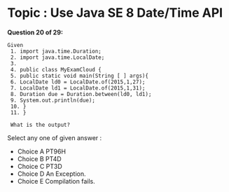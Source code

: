 Topic : Use Java SE 8 Date/Time API
===================================
**Question 20 of 29:**
```
Given
 1. import java.time.Duration;
 2. import java.time.LocalDate;
 3.
 4. public class MyExamCloud {
 5. public static void main(String [ ] args){
 6. LocalDate ld0 = LocalDate.of(2015,1,27);
 7. LocalDate ld1 = LocalDate.of(2015,1,31);
 8. Duration due = Duration.between(ld0, ld1);
 9. System.out.println(due);
 10. }
 11. }
 
 What is the output?
```

Select any one of given answer :
- Choice A PT96H
- Choice B PT4D
- Choice C PT3D
- Choice D An Exception.
- Choice E Compilation fails.

